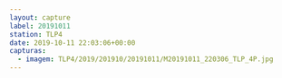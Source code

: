 ```yaml
---
layout: capture
label: 20191011
station: TLP4
date: 2019-10-11 22:03:06+00:00
capturas:
  - imagem: TLP4/2019/201910/20191011/M20191011_220306_TLP_4P.jpg
---
```

